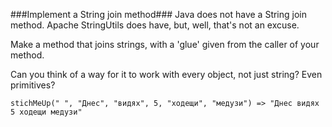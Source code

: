 ###Implement a String join method### 
Java does not have a String join method. Apache StringUtils does have, but, well, that's not an excuse.

Make a method that joins strings, with a 'glue' given from the caller of your method.

Can you think of a way for it to work with every object, not just string? Even primitives?

`stichMeUp(" ", "Днес", "видях", 5, "ходещи", "медузи") => "Днес видях 5 ходещи медузи"` 